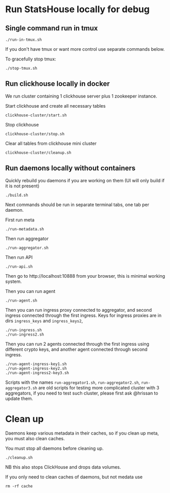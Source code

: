 # Run StatsHouse locally for debug

## Single command run in tmux

```
./run-in-tmux.sh
```
If you don't have tmux or want more control use separate commands below.

To gracefully stop tmux:
```
./stop-tmux.sh
```

## Run clickhouse locally in docker

We run cluster containing 1 clickhouse server plus 1 zookeeper instance.

Start clickhouse and create all necessary tables
```
clickhouse-cluster/start.sh
```

Stop clickhouse
```
clickhouse-cluster/stop.sh
```

Clear all tables from clickhouse mini cluster
```
clickhouse-cluster/cleanup.sh
```

## Run daemons locally without containers

Quickly rebuild you daemons if you are working on them (UI will only build if it is not present)
```
./build.sh
```

Next commands should be run in separate terminal tabs, one tab per daemon.

First run meta
```
./run-metadata.sh
```

Then run aggregator
```
./run-aggregator.sh
```

Then run API
```
./run-api.sh
```

Then go to http://localhost:10888 from your browser, this is minimal working system.

Then you can run agent
```
./run-agent.sh
```

Then you can run ingress proxy connected to aggregator, and second ingress connected through the first ingress.
Keys for ingress proxies are in dirs `ingress_keys` and `ingress_keys2`,
```
./run-ingress.sh
./run-ingress2.sh
```

Then you can run 2 agents connected through the first ingress using different crypto keys,
and another agent connected through second ingress.
```
./run-agent-ingress-key1.sh
./run-agent-ingress-key2.sh
./run-agent-ingress2-key3.sh
```

Scripts with the names `run-aggregator1.sh`, `run-aggregator2.sh`, `run-aggregator3.sh` are old scripts for testing
more complicated cluster with 3 aggregators, if you need to test such cluster, please first ask @hrissan to update them.

# Clean up

Daemons keep various metadata in their caches, so if you clean up meta, you must also clean caches.

You must stop all daemons before cleaning up. 
```
./cleanup.sh
```
NB this also stops ClickHouse and drops data volumes.

If you only need to clean caches of daemons, but not medata use
```
rm -rf cache
```

